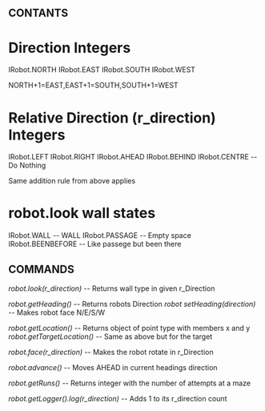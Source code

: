 ## CONTANTS

# Direction Integers
IRobot.NORTH
IRobot.EAST
IRobot.SOUTH
IRobot.WEST

NORTH+1=EAST,EAST+1=SOUTH,SOUTH+1=WEST

# Relative Direction (r_direction) Integers
IRobot.LEFT
IRobot.RIGHT
IRobot.AHEAD
IRobot.BEHIND
IRobot.CENTRE --Do Nothing

Same addition rule from above applies

# robot.look wall states
IRobot.WALL -- WALL
IRobot.PASSAGE -- Empty space
IRobot.BEENBEFORE -- Like passege but been there

## COMMANDS

*robot.look(r_direction)* -- Returns wall type in given r_Direction

*robot.getHeading()* -- Returns robots Direction
*robot setHeading(direction)* -- Makes robot face N/E/S/W

*robot.getLocation()* -- Returns object of point type with members x and y
*robot.getTargetLocation()* -- Same as above but for the target

*robot.face(r_direction)* -- Makes the robot rotate in r_Direction

*robot.advance()* -- Moves AHEAD in current headings direction

*robot.getRuns()* -- Returns integer with the number of attempts at a maze

*robot.getLogger().log(r_direction)* -- Adds 1 to its r_direction count
